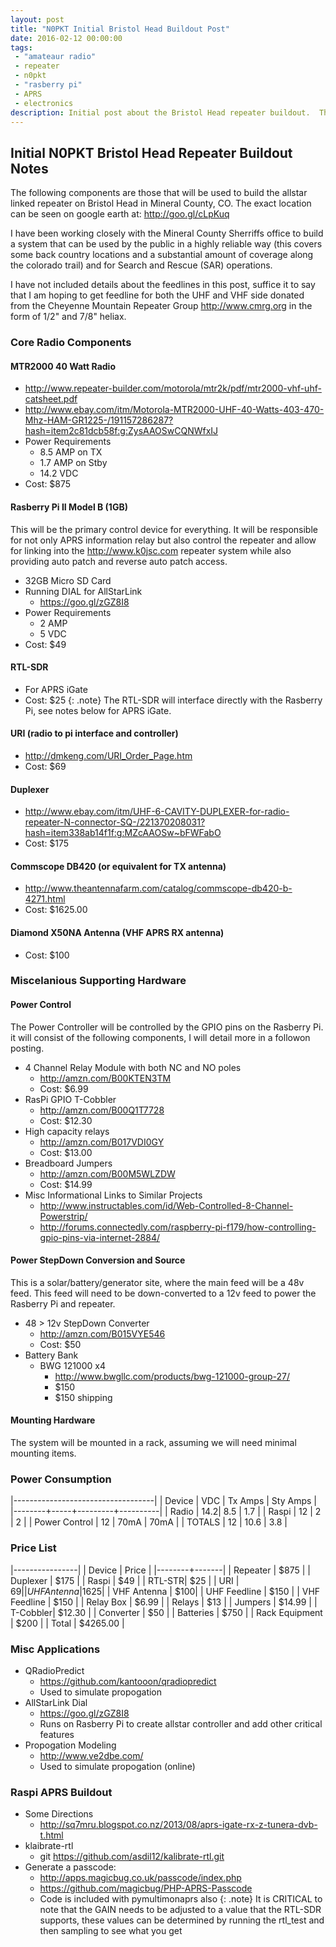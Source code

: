 ```yaml
---
layout: post
title: "N0PKT Initial Bristol Head Buildout Post"
date: 2016-02-12 00:00:00
tags: 
 - "amateaur radio"
 - repeater
 - n0pkt
 - "rasberry pi"
 - APRS
 - electronics
description: Initial post about the Bristol Head repeater buildout.  This is the basic hardware list and links to more information.
---
```


## Initial N0PKT Bristol Head Repeater Buildout Notes

The following components are those that will be used to build the allstar linked repeater on Bristol Head in Mineral County, CO.  The exact location can be seen on google earth at: http://goo.gl/cLpKuq

I have been working closely with the Mineral County Sherriffs office to build a system that can be used by the public in a highly reliable way (this covers some back country locations and a substantial amount of coverage along the colorado trail) and for Search and Rescue (SAR) operations.

I have not included details about the feedlines in this post, suffice it to say that I am hoping to get feedline for both the UHF and VHF side donated from the Cheyenne Mountain Repeater Group http://www.cmrg.org in the form of 1/2" and 7/8" heliax.

### Core Radio Components

#### MTR2000 40 Watt Radio
* http://www.repeater-builder.com/motorola/mtr2k/pdf/mtr2000-vhf-uhf-catsheet.pdf
* http://www.ebay.com/itm/Motorola-MTR2000-UHF-40-Watts-403-470-Mhz-HAM-GR1225-/191157286287?hash=item2c81dcb58f:g:ZysAAOSwCQNWfxIJ
* Power Requirements
    - 8.5 AMP on TX
    - 1.7 AMP on Stby
    - 14.2 VDC
* Cost: $875

#### Rasberry Pi II Model B (1GB)
This will be the primary control device for everything.  It will be responsible for not only APRS information relay but also control the repeater and allow for linking into the http://www.k0jsc.com repeater system while also providing auto patch and reverse auto patch access.

* 32GB Micro SD Card
* Running DIAL for AllStarLink
    - https://goo.gl/zGZ8I8
* Power Requirements
   - 2 AMP
   - 5 VDC
* Cost: $49
 
#### RTL-SDR
* For APRS iGate
* Cost: $25
{: .note} The RTL-SDR will interface directly with the Rasberry Pi, see notes below for APRS iGate.

#### URI (radio to pi interface and controller)
* http://dmkeng.com/URI_Order_Page.htm
* Cost: $69

#### Duplexer
* http://www.ebay.com/itm/UHF-6-CAVITY-DUPLEXER-for-radio-repeater-N-connector-SQ-/221370208031?hash=item338ab14f1f:g:MZcAAOSw~bFWFabO
* Cost: $175

#### Commscope DB420 (or equivalent for TX antenna)
* http://www.theantennafarm.com/catalog/commscope-db420-b-4271.html
* Cost: $1625.00

#### Diamond X50NA Antenna (VHF APRS RX antenna)
* Cost: $100


### Miscelanious Supporting Hardware

#### Power Control
The Power Controller will be controlled by the GPIO pins on the Rasberry Pi.  it will consist of the following components, I will detail more in a followon posting.

* 4 Channel Relay Module with both NC and NO poles
    - http://amzn.com/B00KTEN3TM
    - Cost: $6.99
* RasPi GPIO T-Cobbler
    - http://amzn.com/B00Q1T7728
    - Cost: $12.30
* High capacity relays
    - http://amzn.com/B017VDI0GY
    - Cost: $13.00
* Breadboard Jumpers
    - http://amzn.com/B00M5WLZDW
    - Cost: $14.99
* Misc Informational Links to Similar Projects
    - http://www.instructables.com/id/Web-Controlled-8-Channel-Powerstrip/
    - http://forums.connectedly.com/raspberry-pi-f179/how-controlling-gpio-pins-via-internet-2884/
 
#### Power StepDown Conversion and Source
This is a solar/battery/generator site, where the main feed will be a 48v feed.  This feed will need to be down-converted to a 12v feed to power the Rasberry Pi and repeater.

* 48 > 12v StepDown Converter
    - http://amzn.com/B015VYE546
    - Cost: $50
* Battery Bank
    - BWG 121000 x4
        + http://www.bwgllc.com/products/bwg-121000-group-27/
        + $150
        + $150 shipping

#### Mounting Hardware
The system will be mounted in a rack, assuming we will need minimal mounting items.

### Power Consumption

|-----------------------------------|
| Device | VDC | Tx Amps | Sty Amps |
|--------+-----+---------+----------|
| Radio  | 14.2| 8.5     | 1.7      |
| Raspi  | 12  | 2       | 2        |
| Power Control | 12 | 70mA | 70mA  |
| TOTALS | 12  |  10.6 | 3.8 |

### Price List

|----------------|
| Device | Price |
|--------+-------|
| Repeater  | $875  |
| Duplexer | $175 |
| Raspi  | $49   | 
| RTL-STR| $25   |
| URI    | $69   |
| UHF Antenna|$1625|
| VHF Antenna | $100|
| UHF Feedline | $150 |
| VHF Feedline | $150 |
| Relay Box | $6.99 |
| Relays | $13 |
| Jumpers | $14.99 |
| T-Cobbler| $12.30 |
| Converter | $50 | 
| Batteries | $750 |
| Rack Equipment | $200 |
| Total | $4265.00 |

### Misc Applications
* QRadioPredict
    - https://github.com/kantooon/qradiopredict
    - Used to simulate propogation 
* AllStarLink Dial
    - https://goo.gl/zGZ8I8
    - Runs on Rasberry Pi to create allstar controller and add other critical features
* Propogation Modeling
    - http://www.ve2dbe.com/
    - Used to simulate propogation (online)

### Raspi APRS Buildout
* Some Directions
    - http://sq7mru.blogspot.co.nz/2013/08/aprs-igate-rx-z-tunera-dvb-t.html
* klaibrate-rtl
    - git https://github.com/asdil12/kalibrate-rtl.git
* Generate a passcode:
    - http://apps.magicbug.co.uk/passcode/index.php
    - https://github.com/magicbug/PHP-APRS-Passcode
    - Code is included with pymultimonaprs also
{: .note} It is CRITICAL to note that the GAIN needs to be adjusted to a value that the RTL-SDR supports, these values can be determined by running the rtl_test and then sampling to see what you get 